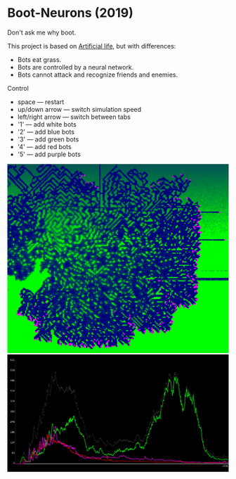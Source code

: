 # Boot-Neurons (2019)
Don't ask me why boot.

This project is based on [Artificial life](https://www.youtube.com/watch?v=PCx228KcOow), but with differences:
* Bots eat grass.
* Bots are controlled by a neural network.
* Bots cannot attack and recognize friends and enemies.

Сontrol
* space — restart  
* up/down arrow — switch simulation speed  
* left/right arrow — switch between tabs  
* '1' — add white bots  
* '2' — add blue bots  
* '3' — add green bots  
* '4' — add red bots  
* '5' — add purple bots  

![](img/bots3.png)
![](img/chart1.png)
